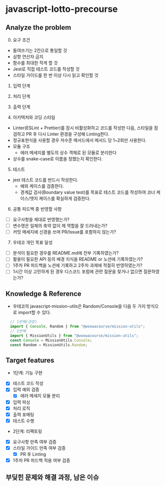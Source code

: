 # javascript-lotto-precourse

## Analyze the problem
0. 요구 조건
* 들여쓰기는 2칸으로 통일할 것
* 삼항 연산자 금지
* 함수를 최대한 작게 할 것
* Jest로 직접 테스트 코드를 작성할 것
* 스타일 가이드를 한 번 이상 다시 읽고 확인할 것
1. 입력 단계

2. 처리 단계

3. 출력 단계

4. 아키텍처와 코딩 스타일
* Linter(ESLint + Prettier)를 잠시 비활성화하고 코드를 작성한 다음, 스타일을 점검하고 PR 후 다시 Linter 환경을 구성해 Linting한다.
* 정규표현식을 사용할 경우 저수준 메서드에서 메서드 당 1~2회만 사용한다.
* 모듈 구조
  * 에러 메세지를 별도의 상수 객체로 된 모듈로 분리한다
* 상수를 snake-case로 이름을 정했는지 확인한다.

5. 테스트
* jest 테스트 코드를 반드시 작성한다.
  * 예외 케이스를 검증한다.
  * 경계값 검사(Boundary value test)를 목표로 테스트 코드를 작성하여 코너 케이스/엣지 케이스를 확실하게 검증한다.

6. 공통 피드백 중 반영할 사항
- [ ] 요구사항을 제대로 반영했는가?
- [ ] 변수명은 일체의 축약 없이 제 역할을 잘 드러내는가?
- [ ] 커밋 메세지에 신경을 쓰며 PR/Issue를 포함하지 않는가?

7. 우테코 개인 목표 달성
- [ ] 분석이 필요한 경우를 README.md에 전부 기록하였는가?
- [ ] 활용이 필요한 API 등의 배경 지식을 README or 노션에 기록하였는가?
- [ ] 1주차 PR 피드백을 노션에 기록하고 2주차 과제에 적절히 반영하였는가?
- [ ] 1시간 이상 고민하게 된 경우 디스코드 포럼에 관련 질문을 찾거나 없으면 질문하였는가?

## Knowledge & Reference
* 우테코의 javascript-mission-utils은 Random/Console을 다음 두 가지 방식으로 import할 수 있다.
```javascript
  // 1번째(권장)
  import { Console, Random } from "@woowacourse/mission-utils";
  // 2번째
  import { MissionUtils } from "@woowacourse/mission-utils";
  const Console = MissionUtils.Console;
  const Random = MissionUtils.Random;
```

## Target features
* 1단계: 기능 구현
- [x] 테스트 코드 작성
- [x] 입력 예외 검증
  - [x] 에러 메세지 모듈 분리
- [x] 입력 파싱
- [x] 처리 로직
- [x] 출력 포매팅
- [x] 테스트 수행
* 2단계: 리팩토링
- [x] 요구사항 만족 여부 검증
- [x] 스타일 가이드 만족 여부 검증
  - [x] PR 후 Linting
- [x] 1주차 PR 피드백 적용 여부 검증

## 부딪힌 문제와 해결 과정, 남은 이슈